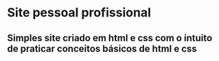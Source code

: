 # Site pessoal profissional

## Simples site criado em html e css com o intuito de praticar conceitos básicos de html e css
